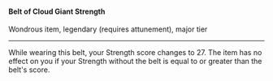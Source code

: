 #### Belt of Cloud Giant Strength

Wondrous item, legendary (requires attunement), major tier

---

While wearing this belt, your Strength score changes to 27. The item has no effect on you if your Strength without the belt is equal to or greater than the belt's score.